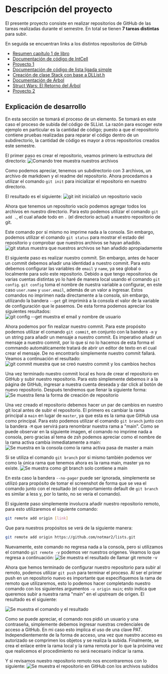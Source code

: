 <!-- LTeX: language=es -->
# Descripción del proyecto

El presente proyecto consiste en realizar repositorios de GitHub de las tareas realizadas durante el semestre.
En total se tienen **7 tareas distintas** para subir.

En seguida se encuentran links a los distintos repositorios de GitHub
- [Resumen capítulo 1 de libro](https://github.com/notmar2/chapter1)
- [Documentación de código de IntCell](https://github.com/notmar2/intcell)
- [Proyecto 1](https://github.com/notmar2/DLList)
- [Documentación de código de lista ligada simple](https://github.com/notmar2/lists)
- [Creación de clase Stack con base a DLList.h](https://github.com/notmar2/Stack)
- [Documentación de Árbol](https://github.com/notmar2/tree)
- [Struct Wars: El Retorno del Árbol](https://github.com/notmar2/AVLTreeDocs)
- [Proyecto 2](#Proyecto-2)

## Explicación de desarrollo
En esta sección se tomará el proceso de un elemento. 
Se tomará en este caso el proceso de subida del código de SLList.
La razón para escoger este ejemplo en particular es la cantidad de código; 
puesto a que el repositorio contiene pruebas realizadas para reparar el código dentro de un subdirectorio,
la cantidad de código es mayor a otros repositorios creados este semestre.

El primer paso es crear el repositorio, veamos primero la estructura del directorio:
![Comando tree muestra nuestros archivos](./img/shtree.png) 

Como podemos apreciar, tenemos un subdirectorio con 3 archivos, un archivo de markdown y el readme del repositorio.
Ahora procedamos a utilizar el comando `git init` para inicializar el repositorio en nuestro directorio.

El resultado es el siguiente:
![git init inicializó un repositorio vacío](./img/init.png)

Ahora que tenemos un repositorio vacío podemos agregar todos los archivos en nuestro directorio.
Para esto podemos utilizar el comando `git add .`, el cual añade todo en `.` (el directorio actual) a nuestro repositorio de git.

Este comando por sí mismo no imprime nada a la consola. 
Sin embargo, podemos utilizar el comando `git status` para mostrar el estado del repositorio y comprobar que nuestros archivos se hayan añadido.
![git status muestra que nuestros archivos se han añadido apropiadamente](./img/add.png)

El siguiente paso es realizar nuestro commit. 
Sin embargo, antes de hacer un commit debemos añadir una identidad a nuestro commit.
Para esto debemos configurar las variables de `email` y `name`, ya sea global o localmente para solo este repositorio.
Debido a que tengo repositorios de varias cuentas distintas yo lo haré de manera local usando el comando `git config`.
`git config` toma el nombre de nuestra variable a configurar, en este caso `user.name` y `user.email`, además de un valor a ingresar.
Estos comandos no imprimen nada directamente a la consola, sin embargo, utilizando la bandera `--get` git imprimirá a la consola el valor de la variable de configuración que le pasemos.
De esta forma podemos apreciar los siguientes resultados:
![git config --get muestra el email y nombre de usuario](./img/config.png)

Ahora podemos por fin realizar nuestro commit.
Para este propósito podemos utilizar el comando `git commit`, en conjunto con la bandera `-m` y un string para añadir un mensaje a nuestro commit.
Es imperativo añadir un mensaje a nuestro commit, por lo que si no lo hacemos de esta forma el commando automáticamente tratará de abrir un editor de texto en el cual crear el mensaje.
De no encontrarlo simplemente nuestro commit fallará.
Veamos a continuación el resultado:
![git commit muestra que se creó nuestro commit y los cambios hechos](./img/commit.png)

Una vez terminado nuestro commit local es hora de crear el repositorio en GitHub y subir nuestro repositorio.
Para esto simplemente debemos ir a la página de GitHub, ingresar a nuestra cuenta deseada y dar click al botón de nuevo repositorio.
Después tendremos que llenar la siguiente forma:
![Se muestra llena la forma de creación de repositorio](./img/form.png)

Una vez creado el repositorio debemos hacer un par de cambios en nuestro git local antes de subir el repositorio.
El primero es cambiar la rama principal a `main` en lugar de `master`, ya que esta es la rama que GitHub usa como principal.
Para esto podemos utilizar el comando `git branch` junto con la bandera `-M` que servirá para renombrar nuestra rama a "main".
Como se puede observar en la siguiente imagen, el comando no imprime nada a consola, pero gracias al tema de zsh podemos apreciar como el nombre de la rama activa cambia inmediatamente a main:
![Se muestra en la consola como la rama activa pasa de master a main](./img/branch.png)

Si se utiliza el comando `git branch` por si mismo también podemos ver como la única rama que tenemos ahora es la rama main, master ya no existe.
![Se muestra como git branch solo contiene a main](./img/branch2.png)

En esta caso la bandera `--no-pager` puede ser ignorada, simplemente se utilizó para propósito de tomar el screenshot de forma que se vea el comando junto con el resultado (el comportamiento default de `git branch` es similar a less y, por lo tanto, no se vería el comando).

El siguiente paso simplemente involucra añadir nuestro repositorio remoto, para esto utilizaremos el siguiente comando:

```sh
git remote add origin [link]
```

Que para nuestros propósitos se verá de la siguiente manera:

```sh
git remote add origin https://github.com/notmar2/lists.git
```

Nuevamente, este comando no regresa nada a la consola, pero si utilizamos el comando `git remote -v` podemos ver nuestros origenes.
Veamos lo que regresa a continuación:
![Se muestra el resultado de llamar git remote -v](./img/remote.png)

Ahora que hemos terminado de configurar nuestro repositorio para subir al remoto, podemos utilizar `git push` para terminar el proceso.
Al ser el primer push en un repositorio nuevo es importante que especifiquemos la rama de remoto que utilizaremos, esto lo podemos hacer completando nuestro comando con los siguientes argumentos `-u origin main`;
esto indica que queremos subir a nuestra rama "main" en el upstream de origen.
El resultado es el siguiente:

![Se muestra el comando y el resultado](./img/push.png)

Como se puede apreciar, el comando nos pidió un usuario y una contraseña, simplemente debemos ingresar nuestras credenciales de acceso a GitHub.
En mi caso esto implica el uso de una clave PAT.
Independientemente de la forma de acceso, una vez que nuestro acceso es autorizado se comprimen los objetos y se realiza la subida.
Finalmente, se crea el enlace entre la rama local y la rama remota por lo que la próxima vez que realicemos el procedimiento no será necesario indicar la rama.

Y si revisamos nuestro repositorio remoto nos encontraremos con lo siguiente:
![Se muestra el repositorio en GitHub con los archivos subidos](./img/final.png)
